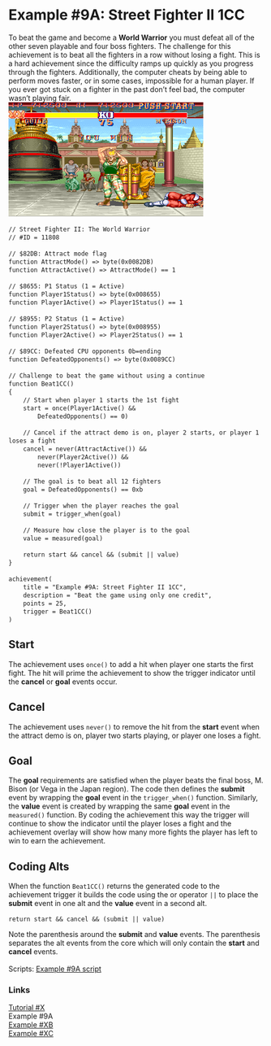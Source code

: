 # Example #9A: Street Fighter II 1CC
To beat the game and become a **World Warrior** you must defeat all of the other seven playable and four boss fighters. The challenge for this achievement is to beat all the fighters in a row without losing a fight. This is a hard achievement since the difficulty ramps up quickly as you progress through the fighters.  Additionally, the computer cheats by being able to perform moves faster, or in some cases, impossible for a human player.  If you ever got stuck on a fighter in the past don’t feel bad, the computer wasn’t playing fair.<br>
![Street Fighter II: The World Warrior Guile Wins](Street_Fighter_2_Guile_Wins.png)<br>
 
```
// Street Fighter II: The World Warrior
// #ID = 11808

// $82DB: Attract mode flag
function AttractMode() => byte(0x0082DB)
function AttractActive() => AttractMode() == 1

// $8655: P1 Status (1 = Active)
function Player1Status() => byte(0x008655)
function Player1Active() => Player1Status() == 1

// $8955: P2 Status (1 = Active)
function Player2Status() => byte(0x008955)
function Player2Active() => Player2Status() == 1

// $89CC: Defeated CPU opponents 0b=ending
function DefeatedOpponents() => byte(0x0089CC)

// Challenge to beat the game without using a continue
function Beat1CC()
{
    // Start when player 1 starts the 1st fight
    start = once(Player1Active() && 
        DefeatedOpponents() == 0)    
    
    // Cancel if the attract demo is on, player 2 starts, or player 1 loses a fight
    cancel = never(AttractActive()) && 
        never(Player2Active()) && 
        never(!Player1Active())
        
    // The goal is to beat all 12 fighters
    goal = DefeatedOpponents() == 0xb
    
    // Trigger when the player reaches the goal
    submit = trigger_when(goal)
        
    // Measure how close the player is to the goal
    value = measured(goal)
    
    return start && cancel && (submit || value)
}

achievement(
    title = "Example #9A: Street Fighter II 1CC", 
    description = "Beat the game using only one credit", 
    points = 25,
    trigger = Beat1CC()
)
```
## Start
The achievement uses ```once()``` to add a hit when player one starts the first fight.  The hit will prime the achievement to show the trigger indicator until the **cancel** or **goal** events occur.
## Cancel
The achievement uses ```never()``` to remove the hit from the **start** event when the attract demo is on, player two starts playing, or player one loses a fight.
## Goal
The **goal** requirements are satisfied when the player beats the final boss, M. Bison (or Vega in the Japan region). The code then defines the **submit** event by wrapping the **goal** event in the ```trigger_when()``` function.  Similarly, the **value** event is created by wrapping the same **goal** event in the ``` measured()``` function.  By coding the achievement this way the trigger will continue to show the indicator until the player loses a fight and the achievement overlay will show how many more fights the player has left to win to earn the achievement.
## Coding Alts
When the function ```Beat1CC()``` returns the generated code to the achievement trigger it builds the code using the or operator ```||``` to place the **submit** event in one alt and the **value** event in a second alt.<br>
```
return start && cancel && (submit || value)
```
Note the parenthesis around the **submit** and **value** events.  The parenthesis separates the alt events from the core which will only contain the **start** and **cancel** events.<br>
<br>
Scripts: [Example #9A script](Street_Fighter_II_The_World_Warrior_Example_9A.rascript) <br>
### Links
[Tutorial #X](readme.md) <br>
Example #9A<br>
[Example #XB](Example_9B.md) <br>
[Example #XC](Example_9C.md) <br>